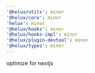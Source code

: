 ```yaml
---
'@helux/utils': minor
'@helux/core': minor
'helux': minor
'@helux/hooks': minor
'@helux/hooks-impl': minor
'@helux/plugin-devtool': minor
'@helux/types': minor
---
```


optimize for nextjs
